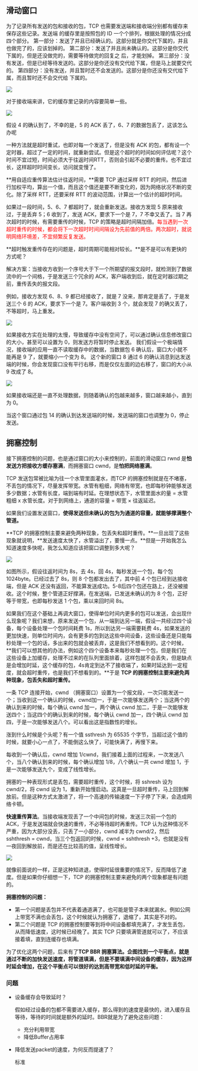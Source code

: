 ## 滑动窗口

为了记录所有发送的包和接收的包，TCP 也需要发送端和接收端分别都有缓存来保存这些记录。发送端
的缓存里是按照包的 ID 一个个排列，根据处理的情况分成四个部分。
第一部分：发送了并且已经确认的。这部分就是你交代下属的，并且也做完了的，应该划掉的。
第二部分：发送了并且尚未确认的。这部分是你交代下属的，但是还没做完的，需要等待做完的回复之
后，才能划掉。
第三部分：没有发送，但是已经等待发送的。这部分是你还没有交代给下属，但是马上就要交代的。
第四部分：没有发送，并且暂时还不会发送的。这部分是你还没有交代给下属，而且暂时还不会交代给
下属的。

![](D:\Work\TyporaNotes\note\计算机网络\趣谈网络协议知识点\pict\12-1.png)

对于接收端来讲，它的缓存里记录的内容要简单一些。

![](D:\Work\TyporaNotes\note\计算机网络\趣谈网络协议知识点\pict\12-2.png)

假设 4 的确认到了，不幸的是，5 的 ACK 丢了，6、7 的数据包丢了，这该怎么办呢

一种方法就是超时重试，也即对每一个发送了，但是没有 ACK 的包，都有设一个定时器，超过了一定的时间，就重新尝试。但是这个超时的时间如何评估呢？这个时间不宜过短，时间必须大于往返时间RTT，否则会引起不必要的重传。也不宜过长，这样超时时间变长，访问就变慢了。

**用自适应重传算法估计往返时间，**需要 TCP 通过采样 RTT 的时间，然后进行加权平均，算出一个值，而且这个值还是要不断变化的，因为网络状况不断的变化。除了采样 RTT，还要采样 RTT 的波动范围，计算出一个估计的超时时间。

如果过一段时间，5、6、7 都超时了，就会重新发送。接收方发现 5 原来接收过，于是丢弃 5；6 收到了，发送 ACK，要求下一个是 7，7 不幸又丢了。当 7 再次超时的时候，有需要重传的时候，TCP 的策略是超时间隔加倍。<font color=red>每当遇到一次超时重传的时候，都会将下一次超时时间间隔设为先前值的两倍。两次超时，就说明网络环境差，不宜频繁反复发送。</font>

**超时触发重传存在的问题是，超时周期可能相对较长。**是不是可以有更快的方式呢？

解决方案：当接收方收到一个序号大于下一个所期望的报文段时，就检测到了数据流中的一个间格，于是发送三个冗余的 ACK，客户端收到后，就在定时器过期之前，重传丢失的报文段。

例如，接收方发现 6、8、9 都已经接收了，就是 7 没来，那肯定是丢了，于是发送三个 6 的 ACK，要求下一个是 7。客户端收到 3 个，就会发现 7 的确又丢了，不等超时，马上重发。

![](D:\Work\TyporaNotes\note\计算机网络\趣谈网络协议知识点\pict\12-3.png)

如果接收方实在处理的太慢，导致缓存中没有空间了，可以通过确认信息修改窗口的大小，甚至可以设置为 0，则发送方将暂时停止发送。
我们假设一个极端情况，接收端的应用一直不读取缓存中的数据，当数据包 6 确认后，窗口大小就不能再是 9 了，就要缩小一个变为 8。
这个新的窗口 8 通过 6 的确认消息到达发送端的时候，你会发现窗口没有平行右移，而是仅仅左面的边右移了，窗口的大小从 9 改成了 8。

![](D:\Work\TyporaNotes\note\计算机网络\趣谈网络协议知识点\pict\12-4.png)

如果接收端还是一直不处理数据，则随着确认的包越来越多，窗口越来越小，直到为 0。

当这个窗口通过包 14 的确认到达发送端的时候，发送端的窗口也调整为 0，停止发送。

## 拥塞控制

接下拥塞控制的问题，也是通过窗口的大小来控制的，前面的滑动窗口 rwnd 是**怕发送方把接收方缓存塞满**，而拥塞窗口 cwnd，是**怕把网络塞满**。

TCP 发送包常被比喻为往一个水管里面灌水，而TCP 的拥塞控制就是在不堵塞，不丢包的情况下，尽量发挥带宽。水管有粗细，网络有带宽，也即每秒钟能够发送多少数据；水管有长度，端到端有时延。在理想状态下，水管里面水的量 = 水管粗细 x 水管长度。对于到网络上，通道的容量 = 带宽 × 往返延迟。

如果我们设置发送窗口，**使得发送但未确认的包为为通道的容量，就能够撑满整个管道。**

**TCP 的拥塞控制主要来避免两种现象，包丢失和超时重传。**一旦出现了这些现象就说明，**发送速度太快了，水管溢出了，要慢一点。**但是一开始我怎么知道速度多快呢，我怎么知道应该把窗口调整到多大呢？

![](D:\Work\TyporaNotes\note\计算机网络\趣谈网络协议知识点\pict\12-5.png)

如图所示，假设往返时间为 8s，去 4s，回 4s，每秒发送一个包，每个包 1024byte。已经过去了 8s，则 8 个包都发出去了，其中前 4 个包已经到达接收端，但是 ACK 还没有返回，不能算发送成功。5-8后四个包还在路上，还没被接收。这个时候，整个管道正好撑满，在发送端，已发送未确认的为 8 个包，正好等于带宽，也即每秒发送 1 个包，乘以来回时间 8s。

如果我们在这个基础上再调大窗口，使得单位时间内更多的包可以发送，会出现什么现象呢？我们来想，原来发送一个包，从一端到达另一端，假设一共经过四个设备，每个设备处理一个包时间耗费 1s，所以到达另一端需要耗费 4s，如果发送的更加快速，则单位时间内，会有更多的包到达这些中间设备，这些设备还是只能每秒处理一个包的话，多出来的包就会被丢弃，这是我们不想看到的。这个时候，**我们可以想其他的办法，例如这个四个设备本来每秒处理一个包，但是我们在这些设备上加缓存，处理不过来的在队列里面排着，这样包就不会丢失，但是缺点是会增加时延，这个缓存的包，4s肯定到达不了接收端了，如果时延达到一定程度，就会超时重传，也是我们不想看到的。**于是 **TCP 的拥塞控制主要来避免两种现象，包丢失和超时重传。**

一条 TCP 连接开始，cwnd （拥塞窗口）设置为一个报文段，一次只能发送一个；当收到这一个确认的时候，cwnd加一，于是一次能够发送两个；当这两个的确认到来的时候，每个确认 cwnd 加一，两个确认 cwnd 加二，于是一次能够发送四个；当这四个的确认到来的时候，每个确认 cwnd 加一，四个确认 cwnd 加四，于是一次能够发送八个。可以看出这是指数性的增长。

涨到什么时候是个头呢？有一个值 ssthresh 为 65535 个字节，当超过这个值的时候，就要小心一点了，不能倒这么快了，可能快满了，再慢下来。

每收到一个确认后，cwnd 增加 1/cwnd，我们接着上面的过程来，一次发送八个，当八个确认到来的时候，每个确认增加 1/8，八个确认一共 cwnd 增加 1，于是一次能够发送九个，变成了线性增长。

拥塞的一种表现形式是丢包，需要超时重传，这个时候，将 sshresh 设为 cwnd/2，将 cwnd 设为 1，重新开始慢启动。这真是一旦超时重传，马上回到解放前。但是这种方式太激进了，将一个高速的传输速度一下子停了下来，会造成网络卡顿。

**快速重传算法**。当接收端发现丢了一个中间包的时候，发送三次前一个包的 ACK，于是发送端就会快速的重传，不必等待超时再重传。TCP 认为这种情况不严重，因为大部分没丢，只丢了一小部分，cwnd 减半为 cwnd/2，然后 sshthresh = cwnd，当三个包返回的时候，cwnd = sshthresh +3，也就是没有一夜回到解放前，而是还在比较高的值，呈线性增长。

![](D:\Work\TyporaNotes\note\计算机网络\趣谈网络协议知识点\pict\12-6.png)

就像前面说的一样，正是这种知进退，使得时延很重要的情况下，反而降低了速度。但是如果你仔细想一下，TCP 的拥塞控制主要来避免的两个现象都是有问题的。

**拥塞控制的问题：**

* 第一个问题是丢包并不代表着通道满了，也可能是管子本来就漏水。例如公网上带宽不满也会丢包，这个时候就认为拥塞了，退缩了，其实是不对的。
* 第二个问题是 TCP 的拥塞控制要等到将中间设备都填充满了，才发生丢包，从而降低速度，这时候已经晚了。其实 TCP 只要填满管道就可以了，不应该接着填，直到连缓存也填满。

为了优化这两个问题，后来有了**TCP BBR 拥塞算法。企图找到一个平衡点，就是通过不断的加快发送速度，将管道填满，但是不要填满中间设备的缓存，因为这样时延会增加，在这个平衡点可以很好的达到高带宽和低时延的平衡。**

### 问题

* 设备缓存会导致延时？

  假如经过设备的包都不需要进入缓存，那么得到的速度是最快的，进入缓存且等待，等待的时间就是额外的延时。BBR就是为了避免这些问题：

  * 充分利用带宽
  * 降低Buffer占用率

* 降低发送packet的速度，为何反而提速了？

  标准